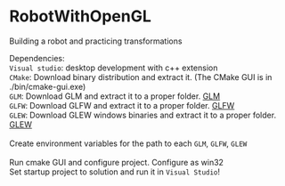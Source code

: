 # RobotWithOpenGL
Building a robot and practicing transformations

Dependencies:\
`Visual studio`: desktop development with c++ extension\
`CMake`: Download binary distribution and extract it. (The CMake GUI is in ./bin/cmake-gui.exe)\
`GLM`: Download GLM and extract it to a proper folder. [GLM](https://glm.g-truc.net/0.9.9/index.html)\
`GLFW`: Download GLFW and extract it to a proper folder. [GLFW](https://www.glfw.org/)\
`GLEW`: Download GLEW windows binaries and extract it to a proper folder. [GLEW](https://glew.sourceforge.net/)\
\
Create environment variables for the path to each `GLM`, `GLFW`, `GLEW`\
\
Run cmake GUI and configure project. Configure as win32
\
Set startup project to solution and run it in `Visual Studio`!
